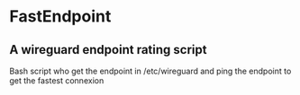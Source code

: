 # FastEndpoint
## A wireguard endpoint rating script

Bash script who get the endpoint in /etc/wireguard and ping the endpoint to get the fastest connexion 
